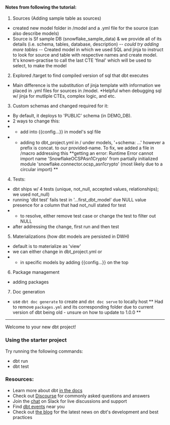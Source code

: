 #### Notes from following the tutorial:
1. Sources (Adding sample table as sources)
- created new model folder in /model and a .yml file for the source (can also describe models)
- Source is Sf sample DB (snowflake_sample_data) & we provide all of its details (i.e. schema, tables, database, description) -- *could try adding more tables*
 -- Created model in which we used SQL and jinja to instruct to look for source and table with respective names and create model. It's known-practise to call the last CTE 'final' which will be used to select, to make the model
2. Explored /target to find compiled version of sql that dbt executes
- Main difference is the substitution of jinja template with information we placed in .yml files for sources in /model. *Helpful when debugging sql w/ jinja for mutliple CTEs, complex logic, and etc.
3. Custom schemas and changed required for it:
- By default, it deploys to 'PUBLIC' schema (in DEMO_DB).
- 2 ways to change this:
- - add into {{config...}} in model's sql file 
- - adding to dbt_project.yml in / under models, '+schema: ...' however a prefix is concat. to our provided-name. To fix, we added a file in /macro addressing this
 **getting an error: 
 Runtime Error cannot import name 'SnowflakeOCSPAsn1Crypto' from partially initialized module 'snowflake.connector.ocsp_asn1crypto' (most likely due to a circular import) **
4. Tests:
- dbt ships w/ 4 tests (unique, not_null, accepted values, relationships); we used not_null)
- running 'dbt test' fails test in '...first_dbt_model' due NULL value presence for a column that had not_null stated for test
- - to resolve, either remove test case or change the test to filter out NULL
- after addressing the change, first run and then test
5. Materializations (how dbt models are persisted in DWH)
- default is to materialize as 'view'
- we can either change in dbt_project.yml or 
- - in specific models by adding {{config...}} on the top
6. Package management
- adding packages 
7. Doc generation
- use `dbt doc generate` to create and `dbt doc serve` to locally host
** Had to remove `packages.yml` and its corresponding folder due to current version of dbt being old - unsure on how to update to 1.0.0 **

------------

Welcome to your new dbt project!

### Using the starter project

Try running the following commands:
- dbt run
- dbt test


### Resources:
- Learn more about dbt [in the docs](https://docs.getdbt.com/docs/introduction)
- Check out [Discourse](https://discourse.getdbt.com/) for commonly asked questions and answers
- Join the [chat](https://community.getdbt.com/) on Slack for live discussions and support
- Find [dbt events](https://events.getdbt.com) near you
- Check out [the blog](https://blog.getdbt.com/) for the latest news on dbt's development and best practices